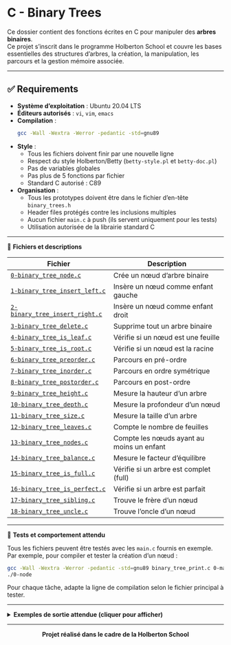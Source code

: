 # C - Binary Trees

Ce dossier contient des fonctions écrites en C pour manipuler des **arbres binaires**.  
Ce projet s’inscrit dans le programme Holberton School et couvre les bases essentielles des structures d’arbres, la création, la manipulation, les parcours et la gestion mémoire associée.

---

## ✅ Requirements

- **Système d’exploitation** : Ubuntu 20.04 LTS  
- **Éditeurs autorisés** : `vi`, `vim`, `emacs`  
- **Compilation** :  
  ```bash
  gcc -Wall -Wextra -Werror -pedantic -std=gnu89
  ```
- **Style** :
  - Tous les fichiers doivent finir par une nouvelle ligne
  - Respect du style Holberton/Betty (`betty-style.pl` et `betty-doc.pl`)
  - Pas de variables globales
  - Pas plus de 5 fonctions par fichier
  - Standard C autorisé : C89
- **Organisation** :
  - Tous les prototypes doivent être dans le fichier d’en-tête `binary_trees.h`
  - Header files protégés contre les inclusions multiples
  - Aucun fichier `main.c` à push (ils servent uniquement pour les tests)
  - Utilisation autorisée de la librairie standard C

---

📄 **Fichiers et descriptions**

| Fichier | Description |
|---------|-------------|
| [`0-binary_tree_node.c`](./0-binary_tree_node.c)         | Crée un nœud d’arbre binaire |
| [`1-binary_tree_insert_left.c`](./1-binary_tree_insert_left.c)   | Insère un nœud comme enfant gauche |
| [`2-binary_tree_insert_right.c`](./2-binary_tree_insert_right.c) | Insère un nœud comme enfant droit |
| [`3-binary_tree_delete.c`](./3-binary_tree_delete.c)             | Supprime tout un arbre binaire |
| [`4-binary_tree_is_leaf.c`](./4-binary_tree_is_leaf.c)           | Vérifie si un nœud est une feuille |
| [`5-binary_tree_is_root.c`](./5-binary_tree_is_root.c)           | Vérifie si un nœud est la racine |
| [`6-binary_tree_preorder.c`](./6-binary_tree_preorder.c)         | Parcours en pré-ordre |
| [`7-binary_tree_inorder.c`](./7-binary_tree_inorder.c)           | Parcours en ordre symétrique |
| [`8-binary_tree_postorder.c`](./8-binary_tree_postorder.c)       | Parcours en post-ordre |
| [`9-binary_tree_height.c`](./9-binary_tree_height.c)             | Mesure la hauteur d’un arbre |
| [`10-binary_tree_depth.c`](./10-binary_tree_depth.c)             | Mesure la profondeur d’un nœud |
| [`11-binary_tree_size.c`](./11-binary_tree_size.c)               | Mesure la taille d’un arbre |
| [`12-binary_tree_leaves.c`](./12-binary_tree_leaves.c)           | Compte le nombre de feuilles |
| [`13-binary_tree_nodes.c`](./13-binary_tree_nodes.c)             | Compte les nœuds ayant au moins un enfant |
| [`14-binary_tree_balance.c`](./14-binary_tree_balance.c)         | Mesure le facteur d’équilibre |
| [`15-binary_tree_is_full.c`](./15-binary_tree_is_full.c)         | Vérifie si un arbre est complet (full) |
| [`16-binary_tree_is_perfect.c`](./16-binary_tree_is_perfect.c)   | Vérifie si un arbre est parfait |
| [`17-binary_tree_sibling.c`](./17-binary_tree_sibling.c)         | Trouve le frère d’un nœud |
| [`18-binary_tree_uncle.c`](./18-binary_tree_uncle.c)             | Trouve l’oncle d’un nœud |

---

🧪 **Tests et comportement attendu**

Tous les fichiers peuvent être testés avec les `main.c` fournis en exemple.  
Par exemple, pour compiler et tester la création d’un nœud :

```bash
gcc -Wall -Wextra -Werror -pedantic -std=gnu89 binary_tree_print.c 0-main.c 0-binary_tree_node.c -o 0-node
./0-node
```

Pour chaque tâche, adapte la ligne de compilation selon le fichier principal à tester.

---

<details>
<summary><b>Exemples de sortie attendue (cliquer pour afficher)</b></summary>

<pre>
       .-------(098)-------.
  .--(012)--.         .--(402)--.
(006)     (016)     (256)     (512)
</pre>

</details>

---

<p align="center"><b>Projet réalisé dans le cadre de la Holberton School</b></p>

